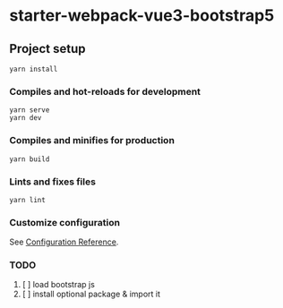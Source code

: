 # starter-webpack-vue3-bootstrap5

## Project setup
```
yarn install
```

### Compiles and hot-reloads for development
```
yarn serve
yarn dev
```

### Compiles and minifies for production
```
yarn build
```

### Lints and fixes files
```
yarn lint
```

### Customize configuration
See [Configuration Reference](https://cli.vuejs.org/config/).


### TODO
1. [ ] load bootstrap js
1. [ ] install optional package & import it

